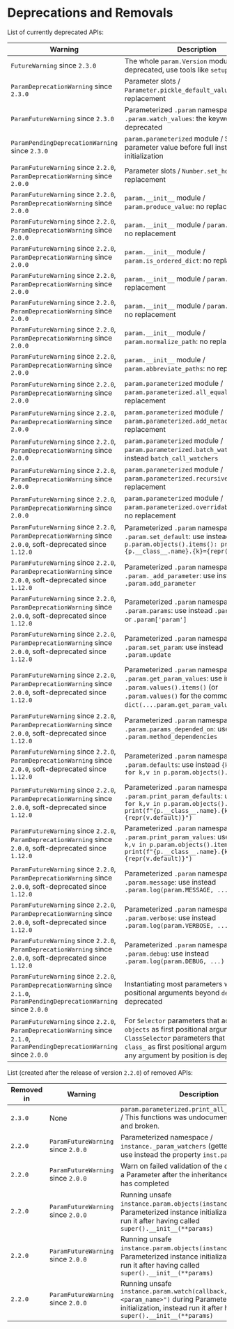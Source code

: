 # Deprecations and Removals

List of currently deprecated APIs:

| Warning | Description |
|-|-|
| `FutureWarning` since `2.3.0` | The whole `param.Version` module is deprecated, use tools like `setuptools-scm`. |
| `ParamDeprecationWarning` since `2.3.0` | Parameter slots / `Parameter.pickle_default_value`: no replacement |
| `ParamFutureWarning` since `2.3.0` | Parameterized `.param` namespace / `.param.watch_values`: the keyword `what` is deprecated |
| `ParamPendingDeprecationWarning` since `2.3.0` | `param.parameterized` module / Setting a parameter value before full instance initialization |
| `ParamFutureWarning` since `2.2.0`, `ParamDeprecationWarning` since `2.0.0` | Parameter slots / `Number.set_hook`: no replacement |
| `ParamFutureWarning` since `2.2.0`, `ParamDeprecationWarning` since `2.0.0` | `param.__init__` module / `param.produce_value`: no replacement |
| `ParamFutureWarning` since `2.2.0`, `ParamDeprecationWarning` since `2.0.0` | `param.__init__` module / `param.as_unicode`: no replacement |
| `ParamFutureWarning` since `2.2.0`, `ParamDeprecationWarning` since `2.0.0` | `param.__init__` module / `param.is_ordered_dict`: no replacement |
| `ParamFutureWarning` since `2.2.0`, `ParamDeprecationWarning` since `2.0.0` | `param.__init__` module / `param.hashable`: no replacement |
| `ParamFutureWarning` since `2.2.0`, `ParamDeprecationWarning` since `2.0.0` | `param.__init__` module / `param.named_objs`: no replacement |
| `ParamFutureWarning` since `2.2.0`, `ParamDeprecationWarning` since `2.0.0` | `param.__init__` module / `param.normalize_path`: no replacement |
| `ParamFutureWarning` since `2.2.0`, `ParamDeprecationWarning` since `2.0.0` | `param.__init__` module / `param.abbreviate_paths`: no replacement |
| `ParamFutureWarning` since `2.2.0`, `ParamDeprecationWarning` since `2.0.0` | `param.parameterized` module / `param.parameterized.all_equal`: no replacement |
| `ParamFutureWarning` since `2.2.0`, `ParamDeprecationWarning` since `2.0.0` | `param.parameterized` module / `param.parameterized.add_metaclass`: no replacement |
| `ParamFutureWarning` since `2.2.0`, `ParamDeprecationWarning` since `2.0.0` | `param.parameterized` module / `param.parameterized.batch_watch`: use instead `batch_call_watchers` |
| `ParamFutureWarning` since `2.2.0`, `ParamDeprecationWarning` since `2.0.0` | `param.parameterized` module / `param.parameterized.recursive_repr`: no replacement |
| `ParamFutureWarning` since `2.2.0`, `ParamDeprecationWarning` since `2.0.0` | `param.parameterized` module / `param.parameterized.overridable_property`: no replacement |
| `ParamFutureWarning` since `2.2.0`, `ParamDeprecationWarning` since `2.0.0`, soft-deprecated since `1.12.0` | Parameterized `.param` namespace / `.param.set_default`: use instead `for k,v in p.param.objects().items(): print(f"{p.__class__.name}.{k}={repr(v.default)}` |
| `ParamFutureWarning` since `2.2.0`, `ParamDeprecationWarning` since `2.0.0`, soft-deprecated since `1.12.0` | Parameterized `.param` namespace / `.param._add_parameter`: use instead `.param.add_parameter` |
| `ParamFutureWarning` since `2.2.0`, `ParamDeprecationWarning` since `2.0.0`, soft-deprecated since `1.12.0` | Parameterized `.param` namespace / `.param.params`: use instead `.param.values()` or `.param['param']` |
| `ParamFutureWarning` since `2.2.0`, `ParamDeprecationWarning` since `2.0.0`, soft-deprecated since `1.12.0` | Parameterized `.param` namespace / `.param.set_param`: use instead `.param.update` |
| `ParamFutureWarning` since `2.2.0`, `ParamDeprecationWarning` since `2.0.0`, soft-deprecated since `1.12.0` | Parameterized `.param` namespace / `.param.get_param_values`: use instead `.param.values().items()` (or `.param.values()` for the common case of `dict(....param.get_param_values())`) |
| `ParamFutureWarning` since `2.2.0`, `ParamDeprecationWarning` since `2.0.0`, soft-deprecated since `1.12.0` | Parameterized `.param` namespace / `.param.params_depended_on`: use instead `.param.method_dependencies` |
| `ParamFutureWarning` since `2.2.0`, `ParamDeprecationWarning` since `2.0.0`, soft-deprecated since `1.12.0` | Parameterized `.param` namespace / `.param.defaults`: use instead `{k:v.default for k,v in p.param.objects().items()}` |
| `ParamFutureWarning` since `2.2.0`, `ParamDeprecationWarning` since `2.0.0`, soft-deprecated since `1.12.0` | Parameterized `.param` namespace / `.param.print_param_defaults`: use instead `for k,v in p.param.objects().items(): print(f"{p.__class__.name}.{k}={repr(v.default)}")` |
| `ParamFutureWarning` since `2.2.0`, `ParamDeprecationWarning` since `2.0.0`, soft-deprecated since `1.12.0` | Parameterized `.param` namespace / `.param.print_param_values`: use instead `for k,v in p.param.objects().items(): print(f"{p.__class__.name}.{k}={repr(v.default)}")` |
| `ParamFutureWarning` since `2.2.0`, `ParamDeprecationWarning` since `2.0.0`, soft-deprecated since `1.12.0` | Parameterized `.param` namespace / `.param.message`: use instead `.param.log(param.MESSAGE, ...)` |
| `ParamFutureWarning` since `2.2.0`, `ParamDeprecationWarning` since `2.0.0`, soft-deprecated since `1.12.0` | Parameterized `.param` namespace / `.param.verbose`: use instead `.param.log(param.VERBOSE, ...)` |
| `ParamFutureWarning` since `2.2.0`, `ParamDeprecationWarning` since `2.0.0`, soft-deprecated since `1.12.0` | Parameterized `.param` namespace / `.param.debug`: use instead `.param.log(param.DEBUG, ...)` |
| `ParamFutureWarning` since `2.2.0`, `ParamDeprecationWarning` since `2.1.0`, `ParamPendingDeprecationWarning` since `2.0.0` | Instantiating most parameters with positional arguments beyond `default` is deprecated |
| `ParamFutureWarning` since `2.2.0`, `ParamDeprecationWarning` since `2.1.0`, `ParamPendingDeprecationWarning` since `2.0.0` | For `Selector` parameters that accept `objects` as first positional argument, and `ClassSelector` parameters that accept `class_` as first positional argument, passing any argument by position is deprecated. |

List (created after the release of version `2.2.0`) of removed APIs:

| Removed in | Warning | Description |
|-|-|-|
| `2.3.0` | None | `param.parameterized.print_all_param_defaults` / This functions was undocumented, unused, and broken. |
| `2.2.0` | `ParamFutureWarning` since `2.0.0` | Parameterized namespace / `instance._param_watchers` (getter and setter): use instead the property `inst.param.watchers` |
| `2.2.0` | `ParamFutureWarning` since `2.0.0` | Warn on failed validation of the *default* value of a Parameter after the inheritance mechanism has completed |
| `2.2.0` | `ParamFutureWarning` since `2.0.0` | Running unsafe `instance.param.objects(instance=True)` during Parameterized instance initialization, instead run it after having called `super().__init__(**params)` |
| `2.2.0` | `ParamFutureWarning` since `2.0.0` | Running unsafe `instance.param.objects(instance=True)` during Parameterized instance initialization, instead run it after having called `super().__init__(**params)` |
| `2.2.0` | `ParamFutureWarning` since `2.0.0` | Running unsafe `instance.param.watch(callback, "<param_name>")` during Parameterized instance initialization, instead run it after having called `super().__init__(**params)` |
